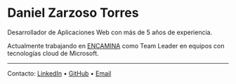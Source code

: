 # Daniel Zarzoso Torres

Desarrollador de Aplicaciones Web con más de 5 años de experiencia.

Actualmente trabajando en <a href="https://www.encamina.com/" target="_blank">ENCAMINA</a> como Team Leader en equipos con tecnologías cloud de Microsoft.

---

<p align="left">
  Contacto:   
  <a href="https://in.linkedin.com/in/dzarzoso" target="_blank">LinkedIn</a>
  • 
  <a href="https://github.com/danizt" target="_blank">GitHub</a>
  • 
  <a href="mailto:danizt31@gmail.com" target="_blank">Email</a>
</p>
